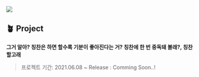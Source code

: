 <img src="https://user-images.githubusercontent.com/63224278/121181681-3df7c200-c89d-11eb-9ca1-16a9cb654b26.png">

## 🪴 Project
**그거 알아? 칭찬은 하면 할수록 기분이 좋아진다는 거? 칭찬에 한 번 중독돼 볼래?, 칭찬할고래**
>
> 프로젝트 기간: 2021.06.08 ~ 
> Release : Comming Soon..!

